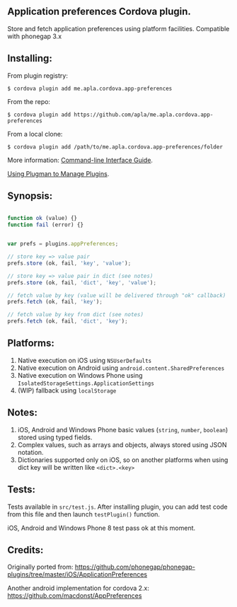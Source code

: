 Application preferences Cordova plugin.
-----------------------

Store and fetch application preferences using platform facilities.
Compatible with phonegap 3.x

Installing:
---

From plugin registry:

    $ cordova plugin add me.apla.cordova.app-preferences

From the repo:

    $ cordova plugin add https://github.com/apla/me.apla.cordova.app-preferences

From a local clone:

    $ cordova plugin add /path/to/me.apla.cordova.app-preferences/folder


More information:
[Command-line Interface Guide](http://cordova.apache.org/docs/en/edge/guide_cli_index.md.html#The%20Command-line%20Interface).

[Using Plugman to Manage Plugins](http://cordova.apache.org/docs/en/edge/guide_plugin_ref_plugman.md.html).


Synopsis:
---

```javascript

function ok (value) {}
function fail (error) {}


var prefs = plugins.appPreferences;

// store key => value pair
prefs.store (ok, fail, 'key', 'value');

// store key => value pair in dict (see notes)
prefs.store (ok, fail, 'dict', 'key', 'value');

// fetch value by key (value will be delivered through "ok" callback)
prefs.fetch (ok, fail, 'key');

// fetch value by key from dict (see notes)
prefs.fetch (ok, fail, 'dict', 'key');
```

Platforms:
---
1. Native execution on iOS using `NSUserDefaults`
1. Native execution on Android using `android.content.SharedPreferences`
1. Native execution on Windows Phone using `IsolatedStorageSettings.ApplicationSettings`
1. (WIP) fallback using `localStorage`

Notes:
---
1. iOS, Android and Windows Phone basic values (`string`, `number`, `boolean`) stored using typed fields.
1. Complex values, such as arrays and objects, always stored using JSON notation.
1. Dictionaries supported only on iOS, so on another platforms when using dict key
will be written like `<dict>.<key>`

Tests:
---
Tests available in `src/test.js`. After installing plugin, you can add test code from this file and then launch `testPlugin()` function.

iOS, Android and Windows Phone 8 test pass ok at this moment.

Credits:
---

Originally ported from:
https://github.com/phonegap/phonegap-plugins/tree/master/iOS/ApplicationPreferences

Another android implementation for cordova 2.x:
https://github.com/macdonst/AppPreferences
